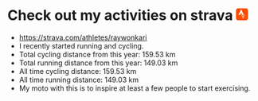 # Check out my activities on strava ![logo](https://github.com/raywonkari/raywonkari/blob/master/logo/strava.png)
* https://strava.com/athletes/raywonkari
* I recently started running and cycling.
* Total cycling distance from this year: 159.53 km
* Total running distance from this year: 149.03 km
* All time cycling distance: 159.53 km
* All time running distance: 149.03 km
* My moto with this is to inspire at least a few people to start exercising.

